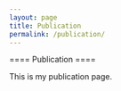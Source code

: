 ```yaml
---
layout: page
title: Publication
permalink: /publication/
---
```


==== Publication ====

This is my publication page.